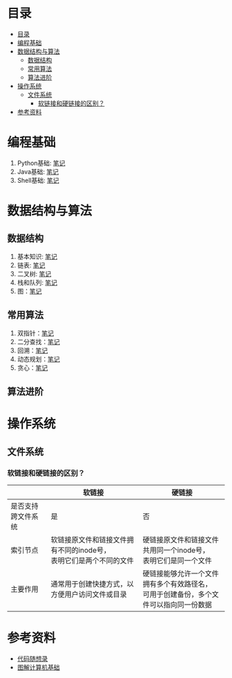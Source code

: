 # 目录

- [目录](#目录)
- [编程基础](#编程基础)
- [数据结构与算法](#数据结构与算法)
  - [数据结构](#数据结构)
  - [常用算法](#常用算法)
  - [算法进阶](#算法进阶)
- [操作系统](#操作系统)
  - [文件系统](#文件系统)
    - [软链接和硬链接的区别？](#软链接和硬链接的区别)
- [参考资料](#参考资料)

# 编程基础

1. Python基础: [笔记](1basic/python.md)
2. Java基础: [笔记](1basic/java.md)
3. Shell基础: [笔记](1basic/shell.md)

# 数据结构与算法

## 数据结构

1. 基本知识: [笔记](2algorithm/basic.md)
2. 链表: [笔记](2algorithm/list.md)
3. 二叉树: [笔记](2algorithm/bitree.md)
4. 栈和队列: [笔记](2algorithm/staque.md) 
5. 图：[笔记](2algorithm/graph.md)

## 常用算法

1. 双指针：[笔记](2algorithm/pointer.md)
2. 二分查找：[笔记](2algorithm/bisearch.md)
3. 回溯：[笔记](2algorithm/reverse.md)
4. 动态规划：[笔记](2algorithm/dp.md)
5. 贪心：[笔记](2algorithm/tan.md)

## 算法进阶

# 操作系统

## 文件系统

### 软链接和硬链接的区别？

|                    | 软链接                                                                  | 硬链接                                                                                     |
| ------------------ | ----------------------------------------------------------------------- | ------------------------------------------------------------------------------------------ |
| 是否支持跨文件系统 | 是                                                                      | 否                                                                                         |
| 索引节点           | 软链接原文件和链接文件拥有不同的inode号，<br />表明它们是两个不同的文件 | 硬链接原文件和链接文件共用同一个inode号，<br />表明它们是同一个文件                        |
| 主要作用           | 通常用于创建快捷方式，以方便用户访问文件或目录                          | 硬链接能够允许一个文件拥有多个有效路径名，<br />可用于创建备份，多个文件可以指向同一份数据 |

# 参考资料

* [代码随想录](https://programmercarl.com/)
* [图解计算机基础](https://xiaolincoding.com/)
